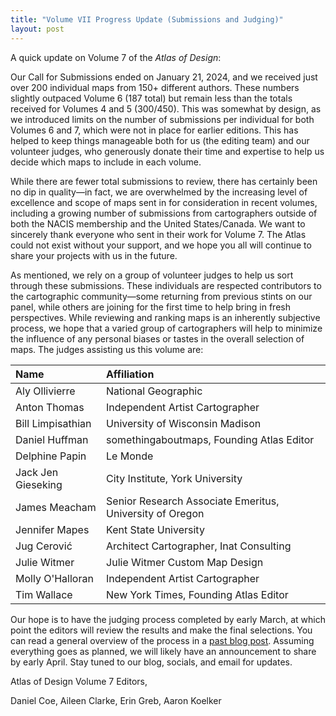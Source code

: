 ```yaml
---
title: "Volume VII Progress Update (Submissions and Judging)"
layout: post
---
```


A quick update on Volume 7 of the <em>Atlas of Design</em>:

Our Call for Submissions ended on January 21, 2024, and we received just over 200 individual maps from 150+ different authors. These numbers slightly outpaced Volume 6 (187 total) but remain less than the totals received for Volumes 4 and 5 (300/450). This was somewhat by design, as we introduced limits on the number of submissions per individual for both Volumes 6 and 7, which were not in place for earlier editions. This has helped to keep things manageable both for us (the editing team) and our volunteer judges, who generously donate their time and expertise to help us decide which maps to include in each volume.

While there are fewer total submissions to review, there has certainly been no dip in quality—in fact, we are overwhelmed by the increasing level of excellence and scope of maps sent in for consideration in recent volumes, including a growing number of submissions from cartographers outside of both the NACIS membership and the United States/Canada. We want to sincerely thank everyone who sent in their work for Volume 7. The Atlas could not exist without your support, and we hope you all will continue to share your projects with us in the future.

As mentioned, we rely on a group of volunteer judges to help us sort through these submissions. These individuals are respected contributors to the cartographic community—some returning from previous stints on our panel, while others are joining for the first time to help bring in fresh perspectives. While reviewing and ranking maps is an inherently subjective process, we hope that a varied group of cartographers will help to minimize the influence of any personal biases or tastes in the overall selection of maps. The judges assisting us this volume are:


|Name|Affiliation|
|:----|:----|
|Aly Ollivierre|National Geographic|
|Anton Thomas|Independent Artist Cartographer|
|Bill Limpisathian|University of Wisconsin Madison|
|Daniel Huffman|somethingaboutmaps, Founding Atlas Editor|
|Delphine Papin|Le Monde|
|Jack Jen Gieseking|City Institute, York University|
|James Meacham|Senior Research Associate Emeritus, University of Oregon|
|Jennifer Mapes|Kent State University|
|Jug Cerović|Architect Cartographer, Inat Consulting|
|Julie Witmer|Julie Witmer Custom Map Design|
|Molly O'Halloran|Independent Artist Cartographer|
|Tim Wallace|New York Times, Founding Atlas Editor|


Our hope is to have the judging process completed by early March, at which point the editors will review the results and make the final selections. You can read a general overview of the process in a [past blog post](https://atlasofdesign.org/2014/11/05/judging-process/). Assuming everything goes as planned, we will likely have an announcement to share by early April. Stay tuned to our blog, socials, and email for updates.
 
Atlas of Design Volume 7 Editors,

Daniel Coe, Aileen Clarke, Erin Greb, Aaron Koelker
